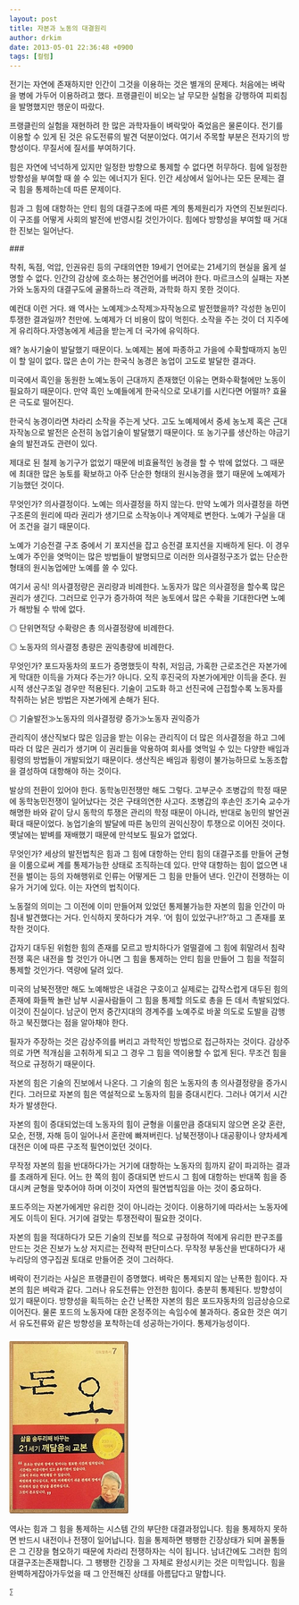 ```yaml
---
layout: post
title: 자본과 노동의 대결원리
author: drkim
date: 2013-05-01 22:36:48 +0900
tags: [컬럼]
---
```

전기는 자연에 존재하지만 인간이 그것을 이용하는 것은 별개의 문제다. 처음에는 벼락을 병에 가두어 이용하려고 했다. 프랭클린이 비오는 날 무모한 실험을 강행하여 피뢰침을 발명했지만 행운이 따랐다. 


  


프랭클린의 실험을 재현하려 한 많은 과학자들이 벼락맞아 죽었음은 물론이다. 전기를 이용할 수 있게 된 것은 유도전류의 발견 덕분이었다. 여기서 주목할 부분은 전자기의 방향성이다. 무질서에 질서를 부여하기다. 


  


힘은 자연에 넉넉하게 있지만 일정한 방향으로 통제할 수 없다면 허무하다. 힘에 일정한 방향성을 부여할 때 쓸 수 있는 에너지가 된다. 인간 세상에서 일어나는 모든 문제는 결국 힘을 통제하는데 따른 문제이다. 



힘과 그 힘에 대항하는 안티 힘의 대결구조에 따른 계의 통제원리가 자연의 진보원리다. 이 구조를 어떻게 사회의 발전에 반영시킬 것인가이다. 힘에다 방향성을 부여할 때 거대한 진보는 일어난다.  


\### 


  


착취, 독점, 억압, 인권유린 등의 구태의연한 19세기 언어로는 21세기의 현실을 옳게 설명할 수 없다. 인간의 감상에 호소하는 봉건언어를 버려야 한다. 마르크스의 실패는 자본가와 노동자의 대결구도에 골몰하느라 객관화, 과학화 하지 못한 것이다. 


  


예컨대 이런 거다. 왜 역사는 노예제≫소작제≫자작농으로 발전했을까? 각성한 농민이 투쟁한 결과일까? 천만에. 노예제가 더 비용이 많이 먹힌다. 소작을 주는 것이 더 지주에게 유리하다.자영농에게 세금을 받는게 더 국가에 유익하다. 



왜? 농사기술이 발달했기 때문이다. 노예제는 봄에 파종하고 가을에 수확할때까지 농민이 할 일이 없다. 많은 손이 가는 한국식 농경은 농업이 고도로 발달한 결과다. 


  


미국에서 흑인을 동원한 노예노동이 근대까지 존재했던 이유는 면화수확철에만 노동이 필요하기 때문이다. 만약 흑인 노예들에게 한국식으로 모내기를 시킨다면 어떨까? 효율은 극도로 떨어진다. 


  


한국식 농경이라면 차라리 소작을 주는게 낫다. 고도 노예제에서 중세 농노제 혹은 근대 자작농으로 발전은 순전히 농업기술이 발달했기 때문이다. 또 농기구를 생산하는 야금기술의 발전과도 관련이 있다. 


  


제대로 된 철제 농기구가 없었기 때문에 비효율적인 농경을 할 수 밖에 없었다. 그 때문에 최대한 많은 농토를 확보하고 아주 단순한 형태의 원시농경을 했기 때문에 노예제가 기능했던 것이다. 


  


무엇인가? 의사결정이다. 노예는 의사결정을 하지 않는다. 만약 노예가 의사결정을 하면 구조론의 원리에 따라 권리가 생기므로 소작농이나 계약제로 변한다. 노예가 구실을 대어 조건을 걸기 때문이다. 


  


노예가 기승전결 구조 중에서 기 포지션을 잡고 승전결 포지션을 지배하게 된다. 이 경우 노예가 주인을 엿먹이는 많은 방법들이 발명되므로 이러한 의사결정구조가 없는 단순한 형태의 원시농업에만 노예를 쓸 수 있다. 


  


여기서 공식! 의사결정량은 권리량과 비례한다. 노동자가 많은 의사결정을 할수록 많은 권리가 생긴다. 그러므로 인구가 증가하여 적은 농토에서 많은 수확을 기대한다면 노예가 해방될 수 밖에 없다. 


  


◎ 단위면적당 수확량은 총 의사결정량에 비례한다. 

◎ 노동자의 의사결정 총량은 권익총량에 비례한다. 


  


무엇인가? 포드자동차의 포드가 증명했듯이 착취, 저임금, 가혹한 근로조건은 자본가에게 막대한 이득을 가져다 주는가? 아니다. 오직 후진국의 자본가에게만 이득을 준다. 원시적 생산구조일 경우만 적용된다. 기술이 고도화 하고 선진국에 근접할수록 노동자를 착취하는 낡은 방법은 자본가에게 손해가 된다. 


  


◎ 기술발전≫노동자의 의사결정량 증가≫노동자 권익증가 


  


관리직이 생산직보다 많은 임금을 받는 이유는 관리직이 더 많은 의사결정을 하고 그에 따라 더 많은 권리가 생기며 이 권리들을 악용하여 회사를 엿먹일 수 있는 다양한 배임과 횡령의 방법들이 개발되었기 때문이다. 생산직은 배임과 횡령이 불가능하므로 노동조합을 결성하여 대항해야 하는 것이다. 


  


발상의 전환이 있어야 한다. 동학농민전쟁만 해도 그렇다. 고부군수 조병갑의 학정 때문에 동학농민전쟁이 일어났다는 것은 구태의연한 사고다. 조병갑의 후손인 조기숙 교수가 해명한 바와 같이 당시 동학의 투쟁은 관리의 학정 때문이 아니라, 반대로 농민의 발언권 확대 때문이었다. 농업기술의 발달에 따른 농민의 권익신장이 투쟁으로 이어진 것이다. 옛날에는 밭벼를 재배했기 때문에 만석보도 필요가 없었다. 


  


무엇인가? 세상의 발전법칙은 힘과 그 힘에 대항하는 안티 힘의 대결구조를 만들어 균형을 이룸으로써 계를 통제가능한 상태로 조직하는데 있다. 만약 대항하는 힘이 없으면 내전을 벌이는 등의 자해행위로 인류는 어떻게든 그 힘을 만들어 낸다. 인간이 전쟁하는 이유가 거기에 있다. 이는 자연의 법칙이다. 


  


노동절의 의미는 그 이전에 이미 만들어져 있었던 통제불가능한 자본의 힘을 인간이 마침내 발견했다는 거다. 인식하지 못하다가 겨우. ‘어 힘이 있었구나!?’하고 그 존재를 포착한 것이다.


  


갑자기 대두된 위험한 힘의 존재를 모르고 방치하다가 얼떨결에 그 힘에 휘말려서 침략전쟁 혹은 내전을 할 것인가 아니면 그 힘을 통제하는 안티 힘을 만들어 그 힘을 적절히 통제할 것인가다. 역량에 달려 있다. 


  


미국의 남북전쟁만 해도 노예해방은 내걸은 구호이고 실제로는 갑작스럽게 대두된 힘의 존재에 화들짝 놀란 남부 시골사람들이 그 힘을 통제할 의도로 총을 든 데서 촉발되었다. 이것이 진실이다. 남군이 먼저 중간지대의 경계주를 노예주로 바꿀 의도로 도발을 감행하고 북진했다는 점을 알아채야 한다. 


  


필자가 주장하는 것은 감상주의를 버리고 과학적인 방법으로 접근하자는 것이다. 감상주의로 가면 적개심을 고취하게 되고 그 경우 그 힘을 역이용할 수 없게 된다. 무조건 힘을 적으로 규정하기 때문이다. 


  


자본의 힘은 기술의 진보에서 나온다. 그 기술의 힘은 노동자의 총 의사결정량을 증가시킨다. 그러므로 자본의 힘은 역설적으로 노동자의 힘을 증대시킨다. 그러나 여기서 시간차가 발생한다. 


  


자본의 힘이 증대되었는데 노동자의 힘이 균형을 이룰만큼 증대되지 않으면 온갖 혼란, 모순, 전쟁, 자해 등이 일어나서 혼란에 빠져버린다. 남북전쟁이나 대공황이나 양차세계대전은 이에 따른 구조적 필연이었던 것이다. 


  


무작정 자본의 힘을 반대하다가는 거기에 대항하는 노동자의 힘까지 같이 파괴하는 결과를 초래하게 된다. 어느 한 쪽의 힘이 증대되면 반드시 그 힘에 대항하는 반대쪽 힘을 증대시켜 균형을 맞추어야 하며 이것이 자연의 필연법칙임을 아는 것이 중요하다. 


  


포드주의는 자본가에게만 유리한 것이 아니라는 것이다. 이용하기에 따라서는 노동자에게도 이득이 된다. 거기에 걸맞는 투쟁전략이 필요한 것이다. 


  


자본의 힘을 적대하다가 모든 기술의 진보를 적으로 규정하여 적에게 유리한 판구조를 만드는 것은 진보가 노상 저지르는 전략적 판단미스다. 무작정 부동산을 반대하다가 새누리당의 영구집권 토대로 만들어준 것이 그러하다. 



벼락이 전기라는 사실은 프랭클린이 증명했다. 벼락은 통제되지 않는 난폭한 힘이다. 자본의 힘은 벼락과 같다. 그러나 유도전류는 안전한 힘이다. 충분히 통제된다. 방향성이 있기 때문이다. 방향성을 획득하는 순간 난폭한 자본의 힘은 포드자동차의 임금상승으로 이어진다. 물론 포드의 노동자에 대한 온정주의는 속임수에 불과하다. 중요한 것은 여기서 유도전류와 같은 방향성을 포착하는데 성공하는가이다. 통제가능성이다.   




 ###


  





  ![](/files/attach/images/198/727/315/55.JPG) 
  
  
   역사는 힘과 그 힘을 통제하는 시스템 간의 부단한 대결과정입니다. 힘을 통제하지 못하면 반드시 내전이나 전쟁이 일어납니다. 힘을 통제하면 팽팽한 긴장상태가 되며 꼴통들은 그 긴장을 혐오하기 때문에 차라리 전쟁하자는 식이 됩니다. 남녀간에도 그러한 힘의 대결구조는존재합니다. 그 팽팽한 긴장을 그 자체로 완성시키는 것은 미학입니다. 힘을 완벽하게잡아가두었을 때 그 안전해진 상태를 아름답다고 말합니다. 
  
  
  
  
  
    ∑ 
  
  
  
  
  
  
  
  
  
  
  
  
  
  
  
  
  
  
  
  
  
